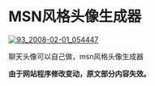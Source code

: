 # MSN风格头像生成器

[![93_2008-02-01_054447](https://attachment.soulteary.com/2008/02/01/93_2008-02-01_054447.jpg "93_2008-02-01_054447")](https://attachment.soulteary.com/2008/02/01/93_2008-02-01_054447.jpg)

聊天头像可以自己做，msn风格头像生成器 

**由于网站程序修改变动，原文部分内容失效。**


